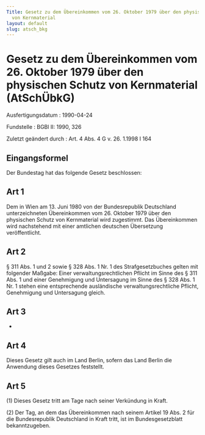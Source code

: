 ```yaml
---
Title: Gesetz zu dem Übereinkommen vom 26. Oktober 1979 über den physischen Schutz
  von Kernmaterial
layout: default
slug: atsch_bkg
---
```


# Gesetz zu dem Übereinkommen vom 26. Oktober 1979 über den physischen Schutz von Kernmaterial (AtSchÜbkG)

Ausfertigungsdatum
:   1990-04-24

Fundstelle
:   BGBl II: 1990, 326

Zuletzt geändert durch
:   Art. 4 Abs. 4 G v. 26. 1.1998 I 164


## Eingangsformel

Der Bundestag hat das folgende Gesetz beschlossen:


## Art 1

Dem in Wien am 13. Juni 1980 von der Bundesrepublik Deutschland
unterzeichneten Übereinkommen vom 26. Oktober 1979 über den physischen
Schutz von Kernmaterial wird zugestimmt. Das Übereinkommen wird
nachstehend mit einer amtlichen deutschen Übersetzung veröffentlicht.


## Art 2

§ 311 Abs. 1 und 2 sowie § 328 Abs. 1 Nr. 1 des Strafgesetzbuches
gelten mit folgender Maßgabe:
Einer verwaltungsrechtlichen Pflicht im Sinne des § 311 Abs. 1 und
einer Genehmigung und Untersagung im Sinne des § 328 Abs. 1 Nr. 1
stehen eine entsprechende ausländische verwaltungsrechtliche Pflicht,
Genehmigung und Untersagung gleich.


## Art 3

-


## Art 4

Dieses Gesetz gilt auch im Land Berlin, sofern das Land Berlin die
Anwendung dieses Gesetzes feststellt.


## Art 5

(1) Dieses Gesetz tritt am Tage nach seiner Verkündung in Kraft.

(2) Der Tag, an dem das Übereinkommen nach seinem Artikel 19 Abs. 2
für die Bundesrepublik Deutschland in Kraft tritt, ist im
Bundesgesetzblatt bekanntzugeben.

